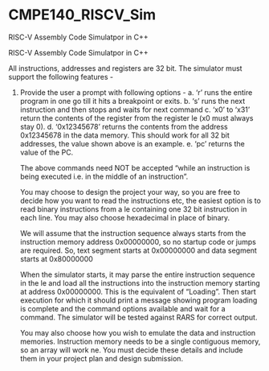 # CMPE140_RISCV_Sim

RISC-V Assembly Code Simulatpor in C++

RISC-V Assembly Code Simulatpor in C++

All instructions, addresses and registers are 32 bit.
The simulator must support the following features -

1. Provide the user a prompt with following options -
   a. ‘r’ runs the entire program in one go till it hits a breakpoint or exits.
   b. ‘s’ runs the next instruction and then stops and waits for next command
   c. ‘x0’ to ‘x31’ return the contents of the register from the register le (x0 must always stay 0).
   d. ‘0x12345678’ returns the contents from the address 0x12345678 in the data memory.
   This should work for all 32 bit addresses, the value shown above is an example.
   e. ‘pc’ returns the value of the PC.

   The above commands need NOT be accepted “while an instruction is being executed i.e. in the
   middle of an instruction”.

   You may choose to design the project your way, so you are free to decide how you want to read the
   instructions etc, the easiest option is to read binary instructions from a le containing one 32 bit
   instruction in each line. You may also choose hexadecimal in place of binary.

   We will assume that the instruction sequence always starts from the instruction memory address
   0x00000000, so no startup code or jumps are required.
   So, text segment starts at 0x00000000 and data segment starts at 0x80000000

   When the simulator starts, it may parse the entire instruction sequence in the le and load all the
   instructions into the instruction memory starting at address 0x00000000. This is the equivalent of
   “Loading”. Then start execution for which it should print a message showing program loading is
   complete and the command options available and wait for a command.
   The simulator will be tested against RARS for correct output.

   You may also choose how you wish to emulate the data and instruction memories. Instruction memory
   needs to be a single contiguous memory, so an array will work ne.
   You must decide these details and include them in your project plan and design submission.
